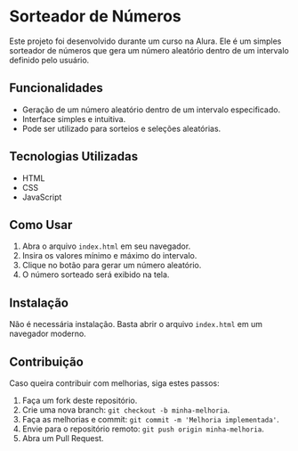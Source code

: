 # Sorteador de Números

Este projeto foi desenvolvido durante um curso na Alura. Ele é um simples sorteador de números que gera um número aleatório dentro de um intervalo definido pelo usuário.

## Funcionalidades
- Geração de um número aleatório dentro de um intervalo especificado.
- Interface simples e intuitiva.
- Pode ser utilizado para sorteios e seleções aleatórias.

## Tecnologias Utilizadas
- HTML
- CSS
- JavaScript

## Como Usar
1. Abra o arquivo `index.html` em seu navegador.
2. Insira os valores mínimo e máximo do intervalo.
3. Clique no botão para gerar um número aleatório.
4. O número sorteado será exibido na tela.

## Instalação
Não é necessária instalação. Basta abrir o arquivo `index.html` em um navegador moderno.

## Contribuição
Caso queira contribuir com melhorias, siga estes passos:
1. Faça um fork deste repositório.
2. Crie uma nova branch: `git checkout -b minha-melhoria`.
3. Faça as melhorias e commit: `git commit -m 'Melhoria implementada'`.
4. Envie para o repositório remoto: `git push origin minha-melhoria`.
5. Abra um Pull Request.

